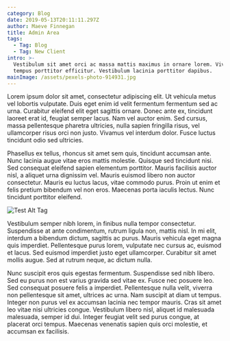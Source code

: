 ```yaml
---
category: Blog
date: 2019-05-13T20:11:11.297Z
author: Maeve Finnegan
title: Admin Area
tags:
  - Tag: Blog
  - Tag: New Client
intro: >-
  Vestibulum sit amet orci ac massa mattis maximus in ornare lorem. Vivamus
  tempus porttitor efficitur. Vestibulum lacinia porttitor dapibus.
mainImage: /assets/pexels-photo-914931.jpg
---
```

Lorem ipsum dolor sit amet, consectetur adipiscing elit. Ut vehicula metus vel lobortis vulputate. Duis eget enim id velit fermentum fermentum sed ac urna. Curabitur eleifend elit eget sagittis ornare. Donec ante ex, tincidunt laoreet erat id, feugiat semper lacus. Nam vel auctor enim. Sed cursus, massa pellentesque pharetra ultricies, nulla sapien fringilla risus, vel ullamcorper risus orci non justo. Vivamus vel interdum dolor. Fusce luctus tincidunt odio sed ultricies.

Phasellus ex tellus, rhoncus sit amet sem quis, tincidunt accumsan ante. Nunc lacinia augue vitae eros mattis molestie. Quisque sed tincidunt nisi. Sed consequat eleifend sapien elementum porttitor. Mauris facilisis auctor nisl, a aliquet urna dignissim vel. Mauris euismod libero non auctor consectetur. Mauris eu luctus lacus, vitae commodo purus. Proin ut enim et felis pretium bibendum vel non eros. Maecenas porta iaculis lectus. Nunc tincidunt porttitor eleifend.

![Test Alt Tag](/assets/d74827.png "Test Title Tag")

Vestibulum semper nibh lorem, in finibus nulla tempor consectetur. Suspendisse at ante condimentum, rutrum ligula non, mattis nisl. In mi elit, interdum a bibendum dictum, sagittis ac purus. Mauris vehicula eget magna quis imperdiet. Pellentesque purus lorem, vulputate nec cursus ac, euismod et lacus. Sed euismod imperdiet justo eget ullamcorper. Curabitur sit amet mollis augue. Sed at rutrum neque, ac dictum nulla.

Nunc suscipit eros quis egestas fermentum. Suspendisse sed nibh libero. Sed eu purus non est varius gravida sed vitae ex. Fusce nec posuere leo. Sed consequat posuere felis a imperdiet. Pellentesque nulla velit, viverra non pellentesque sit amet, ultrices ac urna. Nam suscipit at diam ut tempus. Integer non purus vel ex accumsan lacinia nec tempor mauris. Cras sit amet leo vitae nisi ultricies congue. Vestibulum libero nisl, aliquet id malesuada malesuada, semper id dui. Integer feugiat velit sed purus congue, at placerat orci tempus. Maecenas venenatis sapien quis orci molestie, et accumsan ex facilisis.
